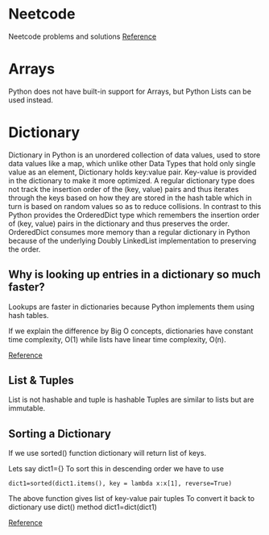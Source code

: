 # Neetcode
Neetcode problems and solutions
[Reference](https://www.w3schools.com/python/python_arrays.asp)

# Arrays
Python does not have built-in support for Arrays, but Python Lists can be used instead.

# Dictionary
Dictionary in Python is an unordered collection of data values, used to store data values like a map, which unlike other Data Types that hold only single value as an element, Dictionary holds key:value pair. Key-value is provided in the dictionary to make it more optimized. A regular dictionary type does not track the insertion order of the (key, value) pairs and thus iterates through the keys based on how they are stored in the hash table which in turn is based on random values so as to reduce collisions.
In contrast to this Python provides the OrderedDict type which remembers the insertion order of (key, value) pairs in the dictionary and thus preserves the order. OrderedDict consumes more memory than a regular dictionary in Python because of the underlying Doubly LinkedList implementation to preserving the order.

## Why is looking up entries in a dictionary so much faster?

Lookups are faster in dictionaries because Python implements them using hash tables.

If we explain the difference by Big O concepts, dictionaries have constant time complexity, O(1) while lists have linear time complexity, O(n).

[Reference](https://towardsdatascience.com/faster-lookups-in-python-1d7503e9cd38)

## List & Tuples
List is not hashable and tuple is hashable
Tuples are similar to lists but are immutable. 

## Sorting a Dictionary 
If we use sorted() function dictionary will return list of keys.

Lets say dict1={}
To sort this in descending order we have to use 

```
dict1=sorted(dict1.items(), key = lambda x:x[1], reverse=True)
```
The above function gives list of key-value pair tuples 
To convert it back to dictionary use dict() method
dict1=dict(dict1)

[Reference](https://www.freecodecamp.org/news/sort-dictionary-by-value-in-python/)



